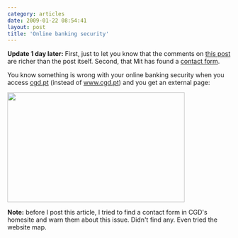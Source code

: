 ```yaml
---
category: articles
date: 2009-01-22 08:54:41
layout: post
title: 'Online banking security'
---
```


<p><strong>Update 1 day later:</strong> First, just to let you know that the comments on <a href="//joaobordalo.com/articles/2009/01/22/online-banking-security">this post</a> are richer than the post itself. Second, that Mit has found a <a href="https://ws.cgd.pt/Espaco-Cliente/GestaoReclamacoes/Formulario.aspx">contact form</a>.<p>You know something is wrong with your online banking security when you access <a href="http://cgd.pt">cgd.pt</a> (instead of <a href="http://www.cgd.pt">www.cgd.pt</a>) and you get an external page:</p>

<p><img width="400" height="248" src="https://joaobordalo.com/images/static/blog/cgd.png"></p>

<p><strong>Note:</strong> before I post this article, I tried to find a contact form in CGD's homesite and warn them about this issue. Didn't find any. Even tried the website map.</p>

